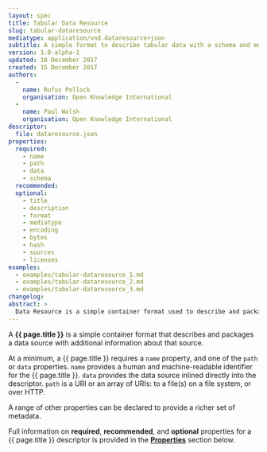 ```yaml
---
layout: spec
title: Tabular Data Resource
slug: tabular-dataresource
mediatype: application/vnd.dataresource+json
subtitle: A simple format to describe tabular data with a schema and metadata.
version: 1.0-alpha-1
updated: 18 December 2017
created: 15 December 2017
authors:
  -
    name: Rufus Pollock
    organisation: Open Knowledge International
  -
    name: Paul Walsh
    organisation: Open Knowledge International
descriptor:
  file: dataresource.json
properties:
  required:
    - name
    - path
    - data
    - schema
  recommended:
  optional:
    - title
    - description
    - format
    - mediatype
    - encoding
    - bytes
    - hash
    - sources
    - licenses
examples:
  - examples/tabular-dataresource_1.md
  - examples/tabular-dataresource_2.md
  - examples/tabular-dataresource_3.md
changelog:
abstract: >
  Data Resource is a simple container format used to describe and package a data source with additional metadata about that data source. By providing a minimum set of required properties and a range of recommended and optional properties, the format enables a simple contract for data interoperability that is governed by minimalism.
---
```


A **{{ page.title }}** is a simple container format that describes and packages a data source with additional information about that source.

At a minimum, a {{ page.title }} requires a `name` property, and one of the `path` or `data` properties. `name` provides a human and machine-readable identifier for the {{ page.title }}. `data` provides the data source inlined directly into the descriptor. `path` is a URI or an array of URIs: to a file(s) on a file system, or over HTTP.

A range of other properties can be declared to provide a richer set of metadata.

Full information on **required**, **recommended**, and **optional** properties for a {{ page.title }} descriptor is provided in the [**Properties**](#properties) section below.
